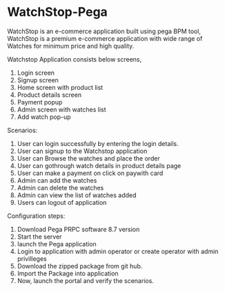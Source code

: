 # WatchStop-Pega
WatchStop is an e-commerce application built using pega BPM tool, WatchStop is a premium e-commerce application with wide range of Watches for minimum price and high quality.

Watchstop Application consists below screens,
1. Login screen
2. Signup screen
3. Home screen with product list
4. Product details screen
5. Payment popup
6. Admin screen with watches list
7. Add watch pop-up

Scenarios:
1. User can login successfully by entering the login details.
2. User can signup to the Watchstop application
3. User can Browse the watches and place the order
4. User can gothrough watch details in product details page
5. User can make a payment on click on paywith card
6. Admin can add the watches
7. Admin can delete the watches
8. Admin can view the list of watches added
9. Users can logout of application

Configuration steps:
1. Download Pega PRPC software 8.7 version
2. Start the server
3. launch the Pega application
4. Login to application with admin operator or create operator with admin privilleges
5. Download the zipped package from git hub.
6. Import the Package into application
7. Now, launch the portal and verify the scenarios.
